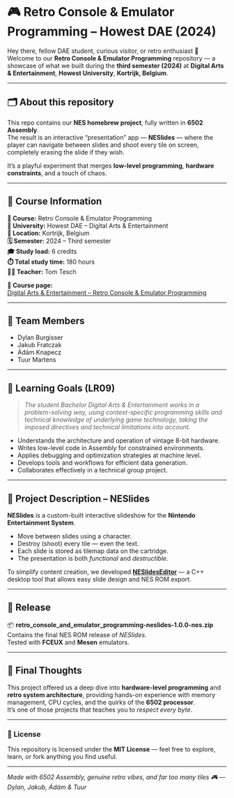 # 🎮 Retro Console & Emulator Programming – Howest DAE (2024)

Hey there, fellow DAE student, curious visitor, or retro enthusiast 👋  
Welcome to our **Retro Console & Emulator Programming** repository — a showcase of what we built during the **third semester (2024)** at **Digital Arts & Entertainment**, **Howest University**, **Kortrijk, Belgium**.

---

## 🗂️ About this repository

This repo contains our **NES homebrew project**, fully written in **6502 Assembly**.  
The result is an interactive “presentation” app — **NESlides** — where the player can navigate between slides and shoot every tile on screen, completely erasing the slide if they wish.

It’s a playful experiment that merges **low-level programming**, **hardware constraints**, and a touch of chaos.

---

## 🧱 Course Information

**📘 Course:** Retro Console & Emulator Programming  
**🏫 University:** Howest DAE – Digital Arts & Entertainment  
**📍 Location:** Kortrijk, Belgium  
**🗓️ Semester:** 2024 – Third semester  
**🎓 Study load:** 6 credits  
**⏱️ Total study time:** 180 hours  
**👨‍🏫 Teacher:** Tom Tesch

**📄 Course page:**  
[Digital Arts & Entertainment – Retro Console & Emulator Programming](https://www.digitalartsandentertainment.be/page/372/%5BElective%5D+Retro+Console+%26+Emulator+Programming)

---

## 👥 Team Members

- Dylan Burgisser  
- Jakub Fratczak  
- Ádám Knapecz  
- Tuur Martens  

---

## 🎯 Learning Goals (LR09)

> *The student Bachelor Digital Arts & Entertainment works in a problem-solving way, using context-specific programming skills and technical knowledge of underlying game technology, taking the imposed directives and technical limitations into account.*

- Understands the architecture and operation of vintage 8-bit hardware.  
- Writes low-level code in Assembly for constrained environments.  
- Applies debugging and optimization strategies at machine level.  
- Develops tools and workflows for efficient data generation.  
- Collaborates effectively in a technical group project.

---

## 🧩 Project Description – NESlides

**NESlides** is a custom-built interactive slideshow for the **Nintendo Entertainment System**.  
- Move between slides using a character.  
- Destroy (shoot) every tile — even the text.  
- Each slide is stored as tilemap data on the cartridge.  
- The presentation is both *functional* and *destructible*.

To simplify content creation, we developed **[NESlidesEditor](https://github.com/JohnyTheCarrot/NESlidesEditor)** — a C++ desktop tool that allows easy slide design and NES ROM export.

---

## 🚀 Release

📦 **retro_console_and_emulator_programming-neslides-1.0.0-nes.zip**  
Contains the final NES ROM release of *NESlides*.  
Tested with **FCEUX** and **Mesen** emulators.

---

## 🧠 Final Thoughts

This project offered us a deep dive into **hardware-level programming** and **retro system architecture**, providing hands-on experience with memory management, CPU cycles, and the quirks of the **6502 processor**.  
It’s one of those projects that teaches you to *respect every byte*.

---

### 🪪 License
This repository is licensed under the **MIT License** — feel free to explore, learn, or fork anything you find useful.

---

*Made with 6502 Assembly, genuine retro vibes, and far too many tiles 🎮 — Dylan, Jakub, Ádám & Tuur*
